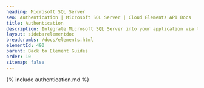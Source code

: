 ```yaml
---
heading: Microsoft SQL Server
seo: Authentication | Microsoft SQL Server | Cloud Elements API Docs
title: Authentication
description: Integrate Microsoft SQL Server into your application via the Cloud Elements APIs.
layout: sidebarelementdoc
breadcrumbs: /docs/elements.html
elementId: 490
parent: Back to Element Guides
order: 10
sitemap: false
---
```


{% include authentication.md %}
